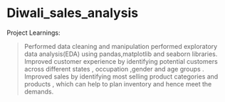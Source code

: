 # Diwali_sales_analysis

Project Learnings:
> Performed data cleaning and manipulation 
> performed exploratory data analysis(EDA) using pandas,matplotlib and seaborn libraries.
> Improved customer experience by identifying potential customers across different states , occupation ,gender and age groups .
> Improved sales by identifying most selling product  categories and products , which can help to plan inventory and hence meet the demands.
